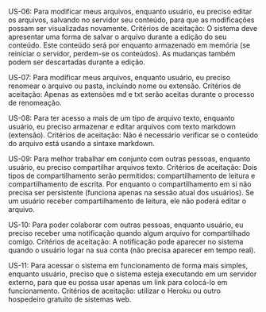 US-06: Para modificar meus arquivos, enquanto usuário, eu
preciso editar os arquivos, salvando no servidor seu conteúdo,
para que as modificações possam ser visualizadas novamente.
Critérios de aceitação: O sistema deve apresentar uma forma de
salvar o arquivo durante a edição do seu conteúdo. Este conteúdo
será por enquanto armazenado em memória (se reiniciar o servidor,
perdem-se os conteúdos). As mudanças também podem ser
descartadas durante a edição.

US-07: Para modificar meus arquivos, enquanto usuário, eu
preciso renomear o arquivo ou pasta, incluindo nome ou
extensão.
Critérios de aceitação: Apenas as extensões md e txt serão aceitas
durante o processo de renomeação.

US-08: Para ter acesso a mais de um tipo de arquivo texto,
enquanto usuário, eu preciso armazenar e editar arquivos com
texto markdown (extensão).
Critérios de aceitação: Não é necessário verificar se o conteúdo do
arquivo está usando a sintaxe markdown.

US-09: Para melhor trabalhar em conjunto com outras pessoas,
enquanto usuário, eu preciso compartilhar arquivos texto.
Critérios de aceitação: Dois tipos de compartilhamento serão
permitidos: compartilhamento de leitura e compartilhamento de
escrita. Por enquanto o compartilhamento em si não precisa ser
persistente (funciona apenas na sessão atual dos usuários). Se um
usuário receber compartilhamento de leitura, ele não poderá editar
o arquivo.


US-10: Para poder colaborar com outras pessoas, enquanto
usuário, eu preciso receber uma notificação quando algum
arquivo for compartilhado comigo.
Critérios de aceitação: A notificação pode aparecer no sistema
quando o usuário logar na sua conta (não precisa aparecer em
tempo real).


US-11: Para acessar o sistema em funcionamento de forma
mais simples, enquanto usuário, preciso que o sistema esteja
executando em um servidor externo, para que eu possa usar
apenas um link para colocá-lo em funcionamento.
Critérios de aceitação: utilizar o Heroku ou outro hospedeiro
gratuito de sistemas web.
